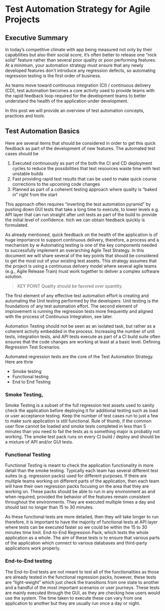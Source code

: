 # Test Automation Strategy for Agile Projects

## Executive Summary 
In today’s competitive climate with app being measured not only by their capabilities but also their social score, it’s often better to release one “rock solid” feature rather than several poor quality or poor performing features.
At a minimum, your automation strategy must ensure that any newly developed features don’t introduce any regression defects, so automating regression testing is the first order of business.

As teams move toward continuous integration (CI) / continuous delivery (CD), test automation becomes a core activity used to provide teams with the rapid feedback loop required for the development teams to better understand the health of the application under development.

In this post we will provide an overview of test automation concepts, practices and tools.

## Test Automation Basics
Here are several items that should be considered in order to get this quick feedback as part of the development of new features. The automated test cases should be
1.	Executed continuously as part of the both the CI and CD deployment cycles to reduce the possibilities that test resources waste time with test unstable builds 
2.	Fast providing rapid test results that can be used to make quick course corrections to the upcoming code changes
3.	Planned as part of a coherent testing approach where quality is “baked in” right from the start

This approach often requires “inverting the test automation pyramid” by pushing down GUI tests that take a long time to execute, to lower levels e.g. API layer that can run straight after unit tests as part of the build to provide the initial level of confidence.
hich we can obtain feedback quickly is formulated.

As already mentioned, quick feedback on the health of the application is of huge importance to support continuous delivery, therefore, a process and a mechanism by w
Automating testing is one of the key components needed to successfully implement an overarching Agile Test Strategy.  In this document we will share several of the key points that should be considered to get the most out of your existing test assets.  This strategy assumes that the project is using a continuous delivery model where several agile teams (e.g., Agile Release Train) must work together to deliver a complex software solution.  

>
> KEY POINT	Quality should be favored over quantity. 
>

The first element of any effective test automation effort is creating and automating the Unit testing performed by the developers.  Unit testing is the foundations of any test automation effort. 
The second element of improvement is running the regression tests more frequently and aligned with the process of Continuous Integration, see later. 

Automation Testing should not be seen as an isolated task, but rather as a coherent activity embedded in the process. Increasing the number of unit tests, integration tests, and API tests execute as part of a CI build suite often ensures that the code changes are working at least at a basic level.
Defining Regression Test Scenarios.

Automated regression tests are the core of the Test Automation Strategy. Here are thrie
- Smoke testing
- Functional testing
- End to End Testing

### Smoke Testing, 
Smoke Testing is a subset of the full regression test assets used to sanity check the application before deploying it for additional testing such as load or user acceptance testing. Keep the number of test cases  run to just a few to make sure application is still functional.
Rule of thumb, if the common user flow cannot be loaded and smoke tests completed in less than 5 minutes than you need to fail the tests as is something major is probably not working.
The smoke test pack runs on every CI build / deploy and should be a mixture of API and/or GUI tests.

### Functional Testing 
Functional Testing is meant to check the application functionality in more detail than the smoke testing. 
Typically each team has several different test suites (e.g. regression packs) used for different purposes. If there are multiple teams working on different parts of the application, then each team will have their own regression packs focusing on the area that they are working on.
These packs should be able to run in any environment as and when required, provided the behavior of the features remain consistent throughout the environments. They are executed multiple times a day and should last no longer than 15 to 30 minutes.

As these functional tests are more detailed, then they will take longer to run therefore, it is important to have the majority of functional tests at API layer where tests can be executed faster so we could be within the 15 to 30 minutes time limit.
End-to-End Regression Pack, which tests the whole application as a whole. The aim of these tests is to ensure that various parts of the application which connect to various databases and third-party applications work properly.

### End-to-End testing
The End-to-End tests are not meant to test all of the functionalities as those are already tested in the functional regression packs, however, these tests are “light-weight” which just check the transitions from one state to another and a handful of the most important scenarios or user journeys.
These tests are mainly executed through the GUI, as they are checking how users would use the system. The time taken to execute these can vary from one application to another but they are usually run once a day or night.
